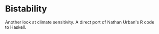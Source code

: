 Bistability
===========

Another look at climate sensitivity. A direct port of Nathan Urban's R code to Haskell.
